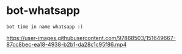 # bot-whatsapp
    bot time in name whatsapp :)
    


https://user-images.githubusercontent.com/97868503/151649667-87cc8bec-ea18-4938-b2b1-da28c1c95f86.mp4

